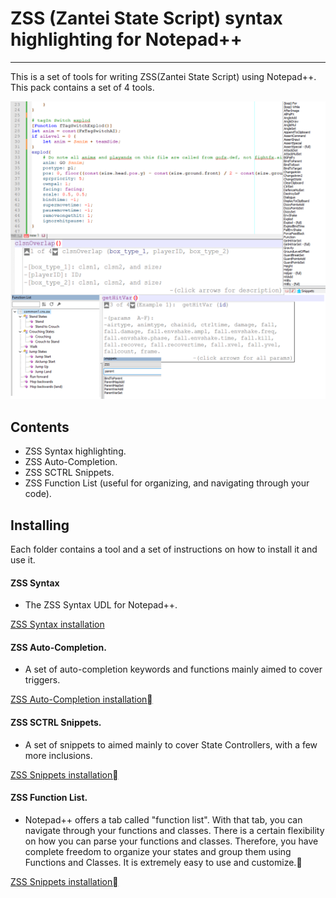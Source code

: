 # ZSS (Zantei State Script) syntax highlighting for Notepad++
***
This is a set of tools for writing ZSS(Zantei State Script) using Notepad++. This pack contains a set of 4 tools.

![An example Screenshot](example_screenshot.png)

## Contents
* ZSS Syntax highlighting.
* ZSS Auto-Completion.
* ZSS SCTRL Snippets.
* ZSS Function List (useful for organizing, and navigating through your code).

## Installing
Each folder contains a tool and a set of instructions on how to install it and use it.


#### ZSS Syntax
* The ZSS Syntax UDL for Notepad++.

[ZSS Syntax installation](ZSS%20Syntax/instructions.md)

#### ZSS Auto-Completion.
* A set of auto-completion keywords and functions mainly aimed to cover triggers.

[ZSS Auto-Completion installation](Auto%20Completion/instructions.md)

#### ZSS SCTRL Snippets.
* A set of snippets to aimed mainly to cover State Controllers, with a few more inclusions.

[ZSS Snippets installation](Snippets/instructions.md)

#### ZSS Function List.
* Notepad++ offers a tab called "function list". With that tab, you can navigate through your functions and classes.
There is a certain flexibility on how you can parse your functions and classes.
Therefore, you have complete freedom to organize your states and group them using Functions and Classes.
It is extremely easy to use and customize.

[ZSS Snippets installation](Snippets/instructions.md)


